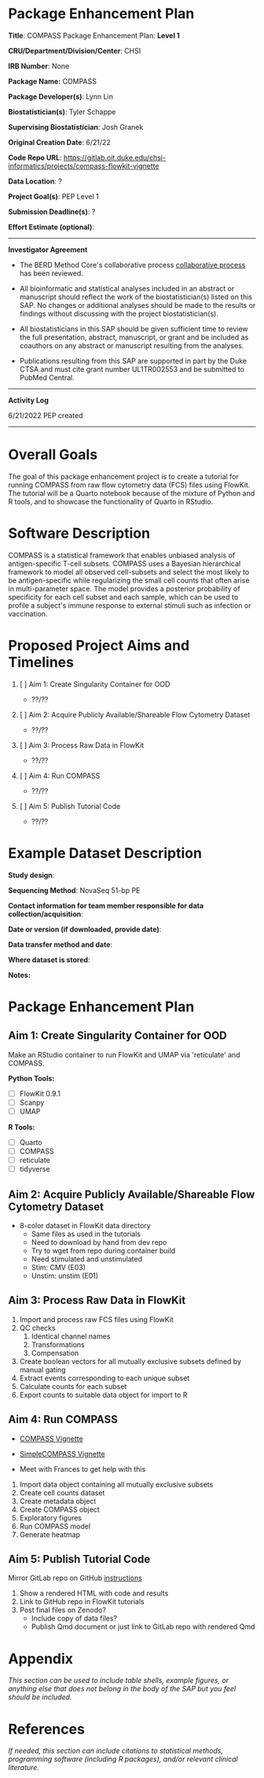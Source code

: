 # Package Enhancement Plan

**Title**: COMPASS Package Enhancement Plan: **Level 1**

**CRU/Department/Division/Center**: CHSI

**IRB Number**: None

**Package Name:** COMPASS

**Package Developer(s)**: Lynn Lin

**Biostatistician(s)**: Tyler Schappe

**Supervising Biostatistician**: Josh Granek

**Original Creation Date**: 6/21/22

**Code Repo URL**: https://gitlab.oit.duke.edu/chsi-informatics/projects/compass-flowkit-vignette

**Data Location**: ?

**Project Goal(s)**: PEP Level 1

**Submission Deadline(s)**: ?

**Effort Estimate (optional)**:

------------------------------------------------------------------------

**Investigator Agreement**

-   The BERD Method Core's collaborative process [collaborative process](https://biostat.duke.edu/sites/biostat.duke.edu/files/12%20phases%202.pdf) has been reviewed.

-   All bioinformatic and statistical analyses included in an abstract or manuscript should reflect the work of the biostatistician(s) listed on this SAP. No changes or additional analyses should be made to the results or findings without discussing with the project biostatistician(s).

-   All biostatisticians in this SAP should be given sufficient time to review the full presentation, abstract, manuscript, or grant and be included as coauthors on any abstract or manuscript resulting from the analyses.

-   Publications resulting from this SAP are supported in part by the Duke CTSA and must cite grant number UL1TR002553 and be submitted to PubMed Central.

------------------------------------------------------------------------

**Activity Log**

6/21/2022 PEP created

------------------------------------------------------------------------

# Overall Goals

The goal of this package enhancement project is to create a tutorial for running COMPASS from raw flow cytometry data (FCS) files using FlowKit. The tutorial will be a Quarto notebook because of the mixture of Python and R tools, and to showcase the functionality of Quarto in RStudio. 

# Software Description

COMPASS is a statistical framework that enables unbiased analysis of antigen-specific T-cell subsets. COMPASS uses a Bayesian hierarchical framework to model all observed cell-subsets and select the most likely to be antigen-specific while regularizing the small cell counts that often arise in multi-parameter space. The model provides a posterior probability of specificity for each cell subset and each sample, which can be used to profile a subject's immune response to external stimuli such as infection or vaccination.


# Proposed Project Aims and Timelines 

1. [ ] Aim 1: Create Singularity Container for OOD
    - ??/??

1. [ ] Aim 2: Acquire Publicly Available/Shareable Flow Cytometry Dataset
    - ??/??

2. [ ] Aim 3: Process Raw Data in FlowKit
    - ??/??

3. [ ] Aim 4: Run COMPASS
    - ??/??

4. [ ] Aim 5: Publish Tutorial Code
    - ??/??
 

# Example Dataset Description

**Study design**: 

**Sequencing Method**: NovaSeq 51-bp PE

**Contact information for team member responsible for data collection/acquisition**: 

**Date or version (if downloaded, provide date)**: 

**Data transfer method and date**: 

**Where dataset is stored**: 

**Notes:**


# Package Enhancement Plan

## Aim 1: Create Singularity Container for OOD

Make an RStudio container to run FlowKit and UMAP via 'reticulate' and COMPASS.


**Python Tools:**

- [ ] FlowKit 0.9.1
- [ ] Scanpy
- [ ] UMAP

**R Tools:**

- [ ] Quarto
- [ ] COMPASS
- [ ] reticulate
- [ ] tidyverse

## Aim 2: Acquire Publicly Available/Shareable Flow Cytometry Dataset

- 8-color dataset in FlowKit data directory
   + Same files as used in the tutorials
   + Need to download by hand from dev repo
   + Try to wget from repo during container build
   + Need stimulated and unstimulated
    - Stim: CMV (E03)
    - Unstim: unstim (E01)

## Aim 3: Process Raw Data in FlowKit

1. Import and process raw FCS files using FlowKit
2. QC checks
    1. Identical channel names
    2. Transformations
    3. Compensation
3. Create boolean vectors for all mutually exclusive subsets defined by manual gating
4. Extract events corresponding to each unique subset
5. Calculate counts for each subset
6. Export counts to suitable data object for import to R

## Aim 4: Run COMPASS


- [COMPASS Vignette](https://www.bioconductor.org/packages/devel/bioc/vignettes/COMPASS/inst/doc/COMPASS.html)
- [SimpleCOMPASS Vignette](https://www.bioconductor.org/packages/devel/bioc/vignettes/COMPASS/inst/doc/SimpleCOMPASS.pdf)

- Meet with Frances to get help with this

1. Import data object containing all mutually exclusive subsets
2. Create cell counts dataset
3. Create metadata object
4. Create COMPASS object
5. Exploratory figures
6. Run COMPASS model
7. Generate heatmap

## Aim 5: Publish Tutorial Code

Mirror GitLab repo on GitHub [instructions](https://docs.gitlab.com/ee/user/project/repository/mirror/push.html#set-up-a-push-mirror-from-gitlab-to-github)

1. Show a rendered HTML with code and results
2. Link to GitHub repo in FlowKit tutorials
3. Post final files on Zenodo?
    - Include copy of data files?
    - Publish Qmd document or just link to GitLab repo with rendered Qmd

# Appendix

*This section can be used to include table shells, example figures, or anything else that does not belong in the body of the SAP but you feel should be included.*

# References

*If needed, this section can include citations to statistical methods, programming software (including R packages), and/or relevant clinical literature.*


